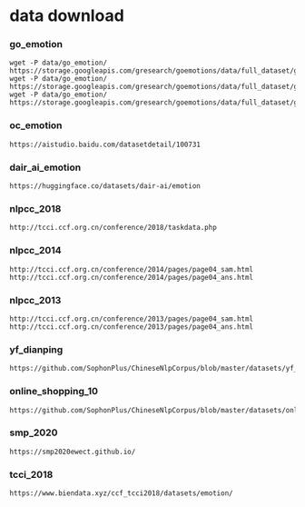 # data download

### go_emotion

```
wget -P data/go_emotion/ https://storage.googleapis.com/gresearch/goemotions/data/full_dataset/goemotions_1.csv
wget -P data/go_emotion/ https://storage.googleapis.com/gresearch/goemotions/data/full_dataset/goemotions_2.csv
wget -P data/go_emotion/ https://storage.googleapis.com/gresearch/goemotions/data/full_dataset/goemotions_3.csv
```

### oc_emotion

```
https://aistudio.baidu.com/datasetdetail/100731
```

### dair_ai_emotion

```
https://huggingface.co/datasets/dair-ai/emotion
```

### nlpcc_2018

```
http://tcci.ccf.org.cn/conference/2018/taskdata.php
```

### nlpcc_2014

```
http://tcci.ccf.org.cn/conference/2014/pages/page04_sam.html
http://tcci.ccf.org.cn/conference/2014/pages/page04_ans.html
```

### nlpcc_2013

```
http://tcci.ccf.org.cn/conference/2013/pages/page04_sam.html
http://tcci.ccf.org.cn/conference/2013/pages/page04_ans.html
```

### yf_dianping

```
https://github.com/SophonPlus/ChineseNlpCorpus/blob/master/datasets/yf_dianping/intro.ipynb
```

### online_shopping_10

```
https://github.com/SophonPlus/ChineseNlpCorpus/blob/master/datasets/online_shopping_10_cats/intro.ipynb
```

### smp_2020
```
https://smp2020ewect.github.io/
```

### tcci_2018
```
https://www.biendata.xyz/ccf_tcci2018/datasets/emotion/
```